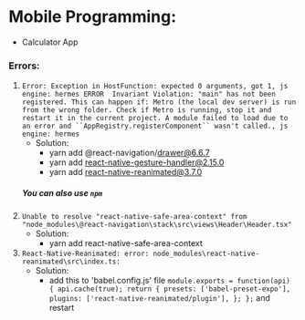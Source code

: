 # Mobile Programming:
  - Calculator App

### Errors:
1. `Error: Exception in HostFunction: expected 0 arguments, got 1, js engine: hermes
   ERROR  Invariant Violation: "main" has not been registered. This can happen if:
Metro (the local dev server) is run from the wrong folder. Check if Metro is running, stop it and restart it in the current project.
 A module failed to load due to an error and ``AppRegistry.registerComponent`` wasn't called., js engine: hermes
  `
    * Solution: 
      * yarn add @react-navigation/drawer@6.6.7
      * yarn add react-native-gesture-handler@2.15.0
      * yarn add react-native-reanimated@3.7.0
    ##### You can also use `npm`
2. `Unable to resolve "react-native-safe-area-context" from "node_modules\@react-navigation\stack\src\views\Header\Header.tsx"`
     * Solution:
         * yarn add react-native-safe-area-context
3. `React-Native-Reanimated: error: node_modules\react-native-reanimated\src\index.ts:`
      * Solution:
          * add this to 'babel.config.js' file
            `module.exports = function(api) {
                api.cache(true);
                return {
                  presets: ['babel-preset-expo'],
                  plugins: ['react-native-reanimated/plugin'],
                };
              };`
            and restart

